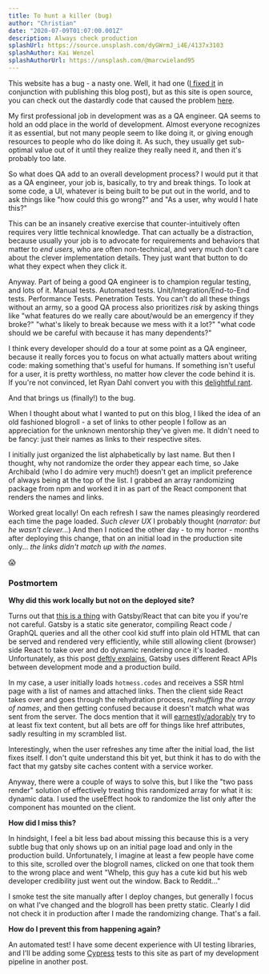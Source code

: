 ```yaml
---
title: To hunt a killer (bug)
author: "Christian"
date: "2020-07-09T01:07:00.001Z"
description: Always check production
splashUrl: https://source.unsplash.com/dyGWrmJ_i4E/4137x3103
splashAuthor: Kai Wenzel
splashAuthorUrl: https://unsplash.com/@marcwieland95
---
```


This website has a bug - a nasty one. Well, it had one ([I fixed it](https://github.com/cdanielsen/blog/commit/3f2ebf5c27c1bdf3c50f9ea0e830c9fa71aaac57) in conjunction with publishing this blog post), but as this site is open source, you can check out the dastardly code that caused the problem [here](https://github.com/cdanielsen/blog/blob/2452c1f51ebdb055e91a5ec5c462aeecd3255be4/src/components/navSidebar.js).

My first professional job in development was as a QA engineer. QA seems to hold an odd place in the world of development. Almost everyone recognizes it as essential, but not many people seem to like doing it, or giving enough resources to people who do like doing it. As such, they usually get sub-optimal value out of it until they realize they really need it, and then it's probably too late.

So what does QA add to an overall development process? I would put it that as a QA engineer, your job is, basically, to try and break things. To look at some code, a UI, whatever is being built to be put out in the world, and to ask things like "how could this go wrong?" and "As a user, why would I hate this?"

This can be an insanely creative exercise that counter-intuitively often requires very little technical knowledge. That can actually be a distraction, because usually your job is to advocate for requirements and behaviors that matter to _end users_, who are often non-technical, and very much don't care about the clever implementation details. They just want that button to do what they expect when they click it.

Anyway. Part of being a good QA engineer is to champion regular testing, and lots of it. Manual tests. Automated tests. Unit/Integration/End-to-End tests. Performance Tests. Penetration Tests. You can't do all these things without an army, so a good QA process also prioritizes _risk_ by asking things like "what features do we really care about/would be an emergency if they broke?" "what's likely to break because we mess with it a lot?" "what code should we be careful with because it has many dependents?"

I think every developer should do a tour at some point as a QA engineer, because it really forces you to focus on what actually matters about writing code: making something that's useful for humans. If something isn't useful for a user, it is pretty worthless, no matter how clever the code behind it is. If you're not convinced, let Ryan Dahl convert you with this [delightful rant](https://gist.githubusercontent.com/cookrn/4015437/raw/562705ddafa0badc2a054335997fb69e267f7aaa/rant.md).

And that brings us (finally!) to the bug.

When I thought about what I wanted to put on this blog, I liked the idea of an old fashioned blogroll - a set of links to other people I follow as an appreciation for the unknown mentorship they've given me. It didn't need to be fancy: just their names as links to their respective sites.

I initially just organized the list alphabetically by last name. But then I thought, why not randomize the order they appear each time, so Jake Archibald (who I do admire very much!) doesn't get an implicit preference of always being at the top of the list. I grabbed an array randomizing package from npm and worked it in as part of the React component that renders the names and links.

Worked great locally! On each refresh I saw the names pleasingly reordered each time the page loaded. _Such clever UX_ I probably thought (_narrator: but he wasn't clever..._) And then I noticed the other day - to my horror - months after deploying this change, that on an initial load in the production site only... _the links didn't match up with the names_.

:scream:

### Postmortem

**Why did this work locally but not on the deployed site?**

Turns out that [this is a thing](https://github.com/gatsbyjs/gatsby/issues/10706) with Gatsby/React that can bite you if you're not careful. Gatsby is a static site generator, compiling React code / GraphQL queries and all the other cool kid stuff into plain old HTML that can be served and rendered very efficiently, while still allowing client (browser) side React to take over and do dynamic rendering once it's loaded. Unfortunately, as this post [deftly explains](https://joshwcomeau.com/react/the-perils-of-rehydration), Gatsby uses different React APIs between development mode and a production build.

In my case, a user initially loads `hotmess.codes` and receives a SSR html page with a list of names and attached links. Then the client side React takes over and goes through the rehydration process, _reshuffling the array of names_, and then getting confused because it doesn't match what was sent from the server. The docs mention that it will [earnestly/adorably](https://reactjs.org/docs/react-dom.html#hydrate) try to at least fix text content, but all bets are off for things like href attributes, sadly resulting in my scrambled list.

Interestingly, when the user refreshes any time after the initial load, the list fixes itself. I don't quite understand this bit yet, but think it has to do with the fact that my gatsby site caches content with a service worker.

Anyway, there were a couple of ways to solve this, but I like the "two pass render" solution of effectively treating this randomized array for what it is: dynamic data. I used the useEffect hook to randomize the list only after the component has mounted on the client.

**How did I miss this?**

In hindsight, I feel a bit less bad about missing this because this is a very subtle bug that only shows up on an initial page load and only in the production build. Unfortunately, I imagine at least a few people have come to this site, scrolled over the blogroll names, clicked on one that took them to the wrong place and went "Whelp, this guy has a cute kid but his web developer credibility just went out the window. Back to Reddit..."

I smoke test the site manually after I deploy changes, but generally I focus on what I've changed and the blogroll has been pretty static. Clearly I did not check it in production after I made the randomizing change. That's a fail.

**How do I prevent this from happening again?**

An automated test! I have some decent experience with UI testing libraries, and I'll be adding some [Cypress](https://www.cypress.io) tests to this site as part of my development pipeline in another post.
